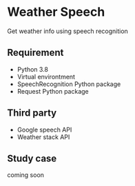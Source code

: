 # Weather Speech
Get weather info using speech recognition

## Requirement
* Python 3.8 
* Virtual environtment 
* SpeechRecognition Python package
* Request Python package

## Third party
* Google speech API 
* Weather stack API 

## Study case 
coming soon 